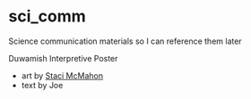 # sci_comm
Science communication materials so I can reference them later

Duwamish Interpretive Poster
* art by [Staci McMahon](https://www.linkedin.com/in/stacimcmahon)
* text by Joe 
